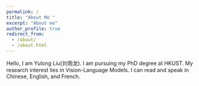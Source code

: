 ```yaml
---
permalink: /
title: "About Me "
excerpt: "About me"
author_profile: true
redirect_from: 
  - /about/
  - /about.html
---
```

Hello, I am Yulong Liu(刘雨龙). I am pursuing my PhD degree at HKUST. My research interest lies in Vision-Language Models.  I can read and speak in Chinese, English, and French. 
<script type="text/javascript" id="clustrmaps" src="//clustrmaps.com/map_v2.js?d=z5Z02GarMtARBAbUDVLvc7ckPfHTZgB1YJgdmlfg5J8&cl=ffffff&w=a"></script>

